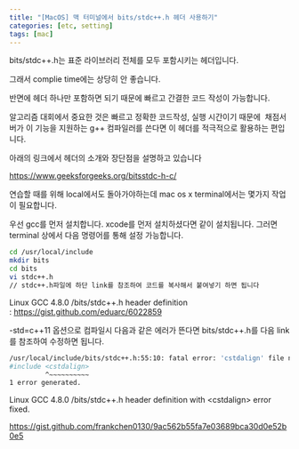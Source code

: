 ```yaml
---
title: "[MacOS] 맥 터미널에서 bits/stdc++.h 헤더 사용하기"
categories: [etc, setting]
tags: [mac]
---
```


bits/stdc++.h는 표준 라이브러리 전체를 모두 포함시키는 헤더입니다.

그래서 complie time에는 상당히 안 좋습니다.

반면에 헤더 하나만 포함하면 되기 때문에 빠르고 간결한 코드 작성이 가능합니다.

알고리즘 대회에서 중요한 것은 빠르고 정확한 코드작성, 실행 시간이기 때문에  채점서버가 이 기능을 지원하는 g++ 컴파일러를 쓴다면 이 헤더를 적극적으로 활용하는 편입니다.

아래의 링크에서 헤더의 소개와 장단점을 설명하고 있습니다

<https://www.geeksforgeeks.org/bitsstdc-h-c/>

연습할 때를 위해 local에서도 돌아가야하는데 mac os x terminal에서는 몇가지 작업이 필요합니다.

우선 gcc를 먼저 설치합니다. xcode를 먼저 설치하셨다면 같이 설치됩니다. 그러면 terminal 상에서 다음 명령어를 통해 설정 가능합니다.

```bash
cd /usr/local/include
mkdir bits
cd bits
vi stdc++.h
// stdc++.h파일에 하단 link를 참조하여 코드를 복사해서 붙여넣기 하면 됩니다
```

Linux GCC 4.8.0 /bits/stdc++.h header definition : <https://gist.github.com/eduarc/6022859>

-std=c++11 옵션으로 컴파일시 다음과 같은 에러가 뜬다면 bits/stdc++.h를 다음 link를 참조하여 수정하면 됩니다.

```bash
/usr/local/include/bits/stdc++.h:55:10: fatal error: 'cstdalign' file not found
#include <cstdalign>
         ^~~~~~~~~~~
1 error generated.
```

Linux GCC 4.8.0 /bits/stdc++.h header definition with \<cstdalign\> error fixed.

<https://gist.github.com/frankchen0130/9ac562b55fa7e03689bca30d0e52b0e5>
